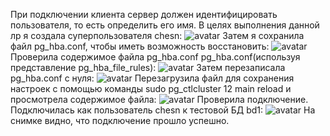 При подключении клиента сервер должен идентифицировать пользователя, то есть определить его имя.
В целях выполнения данной лр я создала суперпользователя chesn:
![avatar](https://sun9-22.userapi.com/impg/X3mG8Veb78Qns6WhtopazTXUVlpFoOXBq2gmLg/txMQf4DQyao.jpg?size=659x155&quality=96&sign=1822954f99da628cc0b988addaf89f11&type=album)
Затем я сохранила файл pg_hba.conf, чтобы иметь возможность восстановить:
![avatar](https://sun9-48.userapi.com/impg/Gj2Lh1AwhlDx8jo3dIdxxbp32cuj4MJ79CnZaw/eOg8BLOOxHw.jpg?size=669x137&quality=96&sign=fdbda36e663acc56bc295f7bc80620c5&type=album)
Проверила содержимое файла pg_hba.conf  pg_hba.conf(используя представление pg_hba_file_rules):
![avatar](https://sun9-34.userapi.com/impg/HGpos8MoprP4E13dvh7T7hC7cE8wyIg4skii4w/m_arOk1bJds.jpg?size=612x295&quality=96&sign=8e0db70f6ba06197b87d951920fbf537&type=album)
Затем перезаписала pg_hba.conf с нуля:
![avatar](https://sun9-56.userapi.com/impg/glSOQ9sYs9az7fsqqhKPfpoSPo2ITCkSkzRANw/JP98bMObvBo.jpg?size=617x129&quality=96&sign=c588b8e27101789ec46d0df2375f4207&type=album)
Перезагрузила файл для сохранения настроек с помощью команды sudo pg_ctlcluster 12 main reload и просмотрела содержимое файла:
![avatar](https://sun9-87.userapi.com/impg/sM-iMdZKnTtSWRtnXOUO9vTNTz895SDc6LOfwg/kjSBJmUYqmw.jpg?size=674x214&quality=96&sign=e2096142be84ad3e83a0dd9090944317&type=album)
Проверила подключение. Подключилась как пользователь chesn к тестовой БД bd1:
![avatar](https://sun9-9.userapi.com/impg/nixEcX7pZkvTjXQChTs9xlIkARiVfn4Hq022Rg/c6iN3I32HC8.jpg?size=683x84&quality=96&sign=997e6b265db70d5fc17f6bd365b4d24e&type=album)
На снимке видно, что подключение прошло успешно.

